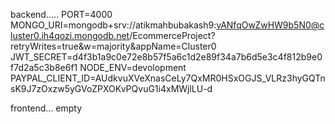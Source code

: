 backend.....
PORT=4000
MONGO_URI=mongodb+srv://atikmahbubakash9:vANfqOwZwHW9b5N0@cluster0.ih4qozi.mongodb.net/EcommerceProject?retryWrites=true&w=majority&appName=Cluster0
JWT_SECRET=d4f3b1a9c0e72e8b57f5a6c1d2e89f34a7b6d5e3c4f812b9e0f7d2a5c3b8e6f1
NODE_ENV=devolopment
PAYPAL_CLIENT_ID=AUdkvuXVeXnasCeLy7QxMR0HSxOGJS_VLRz3hyGQTnsK9J7zOxzw5yGVoZPXOKvPQvuG1i4xMWjlLU-d



frontend...
empty